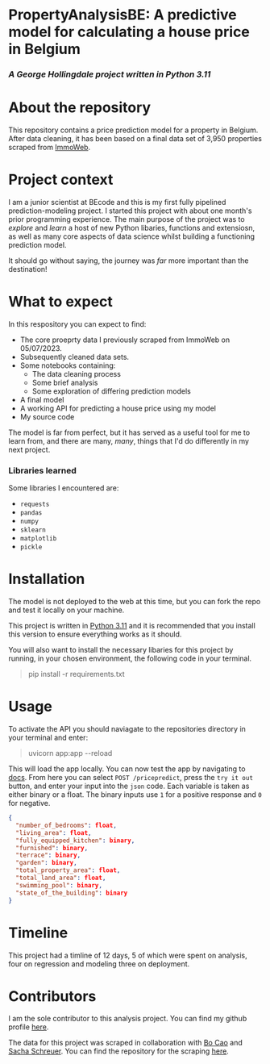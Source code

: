# PropertyAnalysisBE: A predictive model for calculating a house price in Belgium
### *A George Hollingdale project written in Python 3.11*
# About the repository
This repository contains a price prediction model for a property in Belgium. After data cleaning, it has been based on a final data set of 3,950 properties scraped from [ImmoWeb](https://www.immoweb.be/en).

# Project context
I am a junior scientist at BEcode and this is my first fully pipelined prediction-modeling project. I started this project with about one month's prior programming experience. The main purpose of the project was to *explore* and *learn* a host of new Python libaries, functions and extensiosn, as well as many core aspects of data science whilst building a functioning prediction model. 

It should go without saying, the journey was *far* more important than the destination!


# What to expect
In this respository you can expect to find:
* The core proeprty data I previously scraped from ImmoWeb on 05/07/2023.
* Subsequently cleaned data sets.
* Some notebooks containing:
  * The data cleaning process
  * Some brief analysis
  * Some exploration of differing prediction models
* A final model
* A working API for predicting a house price using my model
* My source code 


The model is far from perfect, but it has served as a useful tool for me to learn from, and there are many, *many*, things that I'd do differently in my next project.
### Libraries learned
Some libraries I encountered are:
* `requests`
* `pandas`
* `numpy`
* `sklearn`
* `matplotlib`
* `pickle`


# Installation
The model is not deployed to the web at this time, but you can fork the repo and test it locally on your machine.

This project is written in [Python 3.11](https://www.python.org/downloads/) and it is recommended that you install this version to ensure everything works as it should.

You will also want to install the necessary libaries for this project by running, in your chosen environment, the following code in your terminal.

> pip install -r requirements.txt

# Usage
 To activate the API you should naviagate to the repositories directory in your terminal and enter:

> uvicorn app:app --reload

This will load the app locally. You can now test the app by navigating to [docs](http://127.0.0.1:8000/docs).
From here you can select `POST /pricepredict`, press the `try it out` button, and enter your input into the `json` code.
Each variable is taken as either binary or a float. The binary inputs use `1` for a positive response and `0` for negative. 

```json
{
  "number_of_bedrooms": float,
  "living_area": float,
  "fully_equipped_kitchen": binary,
  "furnished": binary,
  "terrace": binary,
  "garden": binary,
  "total_property_area": float,
  "total_land_area": float,
  "swimming_pool": binary,
  "state_of_the_building": binary
}
```
# Timeline
This project had a timline of 12 days, 5 of which were spent on analysis, four on regression and modeling three on deployment.

# Contributors
I am the sole contributor to this analysis project. You can find my github profile [here](https://github.com/ghollingdale).

The data for this project was scraped in collaboration with [Bo Cao](https://github.com/Spike815) and [Sacha Schreuer](https://github.com/sachinovitch). You can find the repository for the scraping [here](https://github.com/Spike815/Immo_Scraping).